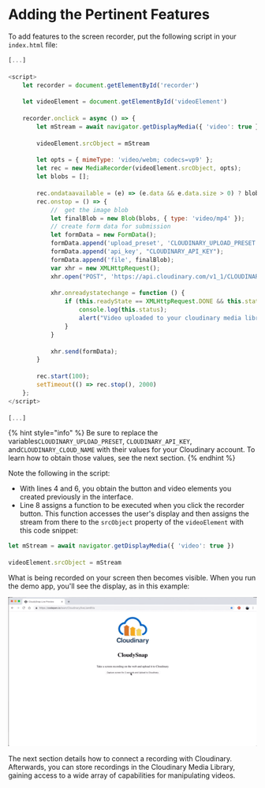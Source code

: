# Adding the Pertinent Features

To add features to the screen recorder, put the following script in your `index.html` file:

```javascript
[...]

<script>
    let recorder = document.getElementById('recorder')

    let videoElement = document.getElementById('videoElement')
    
    recorder.onclick = async () => {
        let mStream = await navigator.getDisplayMedia({ 'video': true })
    
        videoElement.srcObject = mStream
    
        let opts = { mimeType: 'video/webm; codecs=vp9' };
        let rec = new MediaRecorder(videoElement.srcObject, opts);
        let blobs = [];
    
        rec.ondataavailable = (e) => (e.data && e.data.size > 0) ? blobs.push(e.data) : null;
        rec.onstop = () => {
            //  get the image blob
            let finalBlob = new Blob(blobs, { type: 'video/mp4' });
            // create form data for submission         
            let formData = new FormData();
            formData.append('upload_preset', 'CLOUDINARY_UPLOAD_PRESET');
            formData.append('api_key', "CLOUDINARY_API_KEY");
            formData.append('file', finalBlob);
            var xhr = new XMLHttpRequest();
            xhr.open("POST", 'https://api.cloudinary.com/v1_1/CLOUDINARY_CLOUD_NAME/auto/upload');
    
            xhr.onreadystatechange = function () {
                if (this.readyState == XMLHttpRequest.DONE && this.status == 200) {
                    console.log(this.status);
                    alert("Video uploaded to your cloudinary media library");
                }
            }
    
            xhr.send(formData);
        }
    
        rec.start(100);
        setTimeout(() => rec.stop(), 2000)
    };
</script>

[...]
```

{% hint style="info" %}
Be sure to replace the variables`CLOUDINARY_UPLOAD_PRESET`, `CLOUDINARY_API_KEY`, and`CLOUDINARY_CLOUD_NAME` with their values for your Cloudinary account. To learn how to obtain those values, see the next section.
{% endhint %}

Note the following in the script:

* With lines 4 and 6, you obtain the button and video elements you created previously in the interface.  
* Line 8 assigns a function to be executed when you click the recorder button. This function accesses the user's display and then assigns the stream from there to the `srcObject` property of the `videoElement` with this code snippet:

```javascript
let mStream = await navigator.getDisplayMedia({ 'video': true })
    
videoElement.srcObject = mStream
```

What is being recorded on your screen then becomes visible. When you run the demo app, you'll see the display, as in this example:

![Screen Recorder With Uploads to Cloudinary](.gitbook/assets/ezgif.com-video-to-gif-2.gif)

The next section details how to connect a recording with Cloudinary. Afterwards, you can store recordings in the Cloudinary Media Library, gaining access to a wide array of capabilities for manipulating videos.

